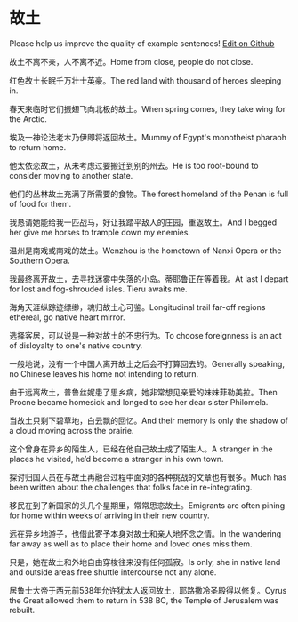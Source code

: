 # 故土

Please help us improve the quality of example sentences! [Edit on Github](https://github.com/jiyushe/jiyu-example-sentence-source/blob/main/chinese/gutu.md)

<p><span class="chinese">故土不离不亲，人不离不近。</span><span class="english">Home from close, people do not close.</span></p>

<p><span class="chinese">红色故土长眠千万壮士英豪。</span><span class="english">The red land with thousand of heroes sleeping in.</span></p>

<p><span class="chinese">春天来临时它们振翅飞向北极的故土。</span><span class="english">When spring comes, they take wing for the Arctic.</span></p>

<p><span class="chinese">埃及一神论法老木乃伊即将返回故土。</span><span class="english">Mummy of Egypt's monotheist pharaoh to return home.</span></p>

<p><span class="chinese">他太依恋故土，从未考虑过要搬迁到别的州去。</span><span class="english">He is too root-bound to consider moving to another state.</span></p>

<p><span class="chinese">他们的丛林故土充满了所需要的食物。</span><span class="english">The forest homeland of the Penan is full of food for them.</span></p>

<p><span class="chinese">我恳请她能给我一匹战马，好让我踏平敌人的庄园，重返故土。</span><span class="english">And I begged her give me horses to trample down my enemies.</span></p>

<p><span class="chinese">温州是南戏或南戏的故土。</span><span class="english">Wenzhou is the hometown of Nanxi Opera or the Southern Opera.</span></p>

<p><span class="chinese">我最终离开故土，去寻找迷雾中失落的小岛。蒂耶鲁正在等着我。</span><span class="english">At last I depart for lost and fog-shrouded isles. Tieru awaits me.</span></p>

<p><span class="chinese">海角天涯纵踪迹缥缈，魂归故土心可鉴。</span><span class="english">Longitudinal trail far-off regions ethereal, go native heart mirror.</span></p>

<p><span class="chinese">选择客居，可以说是一种对故土的不忠行为。</span><span class="english">To choose foreignness is an act of disloyalty to one's native country.</span></p>

<p><span class="chinese">一般地说，没有一个中国人离开故土之后会不打算回去的。</span><span class="english">Generally speaking, no Chinese leaves his home not intending to return.</span></p>

<p><span class="chinese">由于远离故土，普鲁丝妮患了思乡病，她非常想见亲爱的妹妹菲勒美拉。</span><span class="english">Then Procne became homesick and longed to see her dear sister Philomela.</span></p>

<p><span class="chinese">当故土只剩下碧草地，白云飘的回忆。</span><span class="english">And their memory is only the shadow of a cloud moving across the prairie.</span></p>

<p><span class="chinese">这个曾身在异乡的陌生人，已经在他自己故土成了陌生人。</span><span class="english">A stranger in the places he visited, he’d become a stranger in his own town.</span></p>

<p><span class="chinese">探讨归国人员在与故土再融合过程中面对的各种挑战的文章也有很多。</span><span class="english">Much has been written about the challenges that folks face in re-integrating.</span></p>

<p><span class="chinese">移民在到了新国家的头几个星期里，常常思恋故土。</span><span class="english">Emigrants are often pining for home within weeks of arriving in their new country.</span></p>

<p><span class="chinese">远在异乡地游子，也借此寄予本身对故土和亲人地怀念之情。</span><span class="english">In the wandering far away as well as to place their home and loved ones miss them.</span></p>

<p><span class="chinese">只是，她在故土和外地自由穿梭往来没有任何孤寂。</span><span class="english">Is only, she in native land and outside areas free shuttle intercourse not any alone.</span></p>

<p><span class="chinese">居鲁士大帝于西元前538年允许犹太人返回故土，耶路撒冷圣殿得以修复。</span><span class="english">Cyrus the Great allowed them to return in 538 BC, the Temple of Jerusalem was rebuilt.</span></p>

